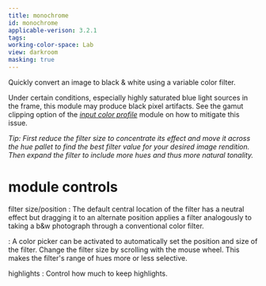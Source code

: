 ```yaml
---
title: monochrome
id: monochrome
applicable-verison: 3.2.1
tags: 
working-color-space: Lab 
view: darkroom
masking: true
---
```


Quickly convert an image to black & white using a variable color filter.

Under certain conditions, especially highly saturated blue light sources in the frame, this module may produce black pixel artifacts. See the gamut clipping option of the [_input color profile_](./input-color-profile.md) module on how to mitigate this issue.

_Tip: First reduce the filter size to concentrate its effect and move it across the hue pallet to find the best filter value for your desired image rendition. Then expand the filter to include more hues and thus more natural tonality._

# module controls

filter size/position
: The default central location of the filter has a neutral effect but dragging it to an alternate position applies a filter analogously to taking a b&w photograph through a conventional color filter.

: A color picker can be activated to automatically set the position and size of the filter. Change the filter size by scrolling with the mouse wheel. This makes the filter's range of hues more or less selective.

highlights
: Control how much to keep highlights.

